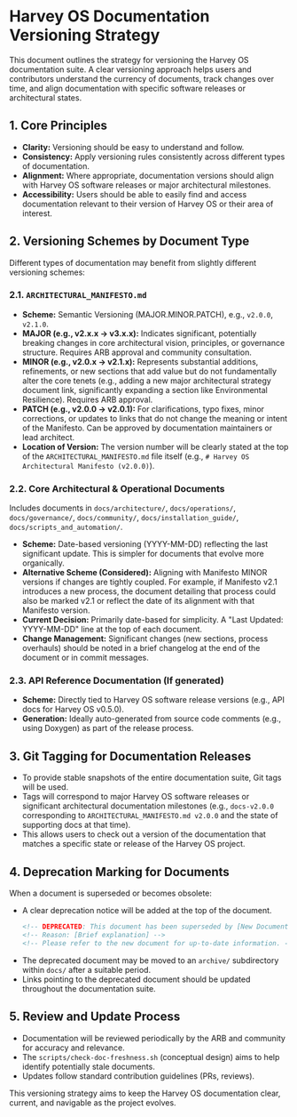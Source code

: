 # Harvey OS Documentation Versioning Strategy

This document outlines the strategy for versioning the Harvey OS documentation suite. A clear versioning approach helps users and contributors understand the currency of documents, track changes over time, and align documentation with specific software releases or architectural states.

## 1. Core Principles

*   **Clarity:** Versioning should be easy to understand and follow.
*   **Consistency:** Apply versioning rules consistently across different types of documentation.
*   **Alignment:** Where appropriate, documentation versions should align with Harvey OS software releases or major architectural milestones.
*   **Accessibility:** Users should be able to easily find and access documentation relevant to their version of Harvey OS or their area of interest.

## 2. Versioning Schemes by Document Type

Different types of documentation may benefit from slightly different versioning schemes:

### 2.1. `ARCHITECTURAL_MANIFESTO.md`
*   **Scheme:** Semantic Versioning (MAJOR.MINOR.PATCH), e.g., `v2.0.0`, `v2.1.0`.
*   **MAJOR (e.g., v2.x.x -> v3.x.x):** Indicates significant, potentially breaking changes in core architectural vision, principles, or governance structure. Requires ARB approval and community consultation.
*   **MINOR (e.g., v2.0.x -> v2.1.x):** Represents substantial additions, refinements, or new sections that add value but do not fundamentally alter the core tenets (e.g., adding a new major architectural strategy document link, significantly expanding a section like Environmental Resilience). Requires ARB approval.
*   **PATCH (e.g., v2.0.0 -> v2.0.1):** For clarifications, typo fixes, minor corrections, or updates to links that do not change the meaning or intent of the Manifesto. Can be approved by documentation maintainers or lead architect.
*   **Location of Version:** The version number will be clearly stated at the top of the `ARCHITECTURAL_MANIFESTO.md` file itself (e.g., `# Harvey OS Architectural Manifesto (v2.0.0)`).

### 2.2. Core Architectural & Operational Documents
Includes documents in `docs/architecture/`, `docs/operations/`, `docs/governance/`, `docs/community/`, `docs/installation_guide/`, `docs/scripts_and_automation/`.
*   **Scheme:** Date-based versioning (YYYY-MM-DD) reflecting the last significant update. This is simpler for documents that evolve more organically.
*   **Alternative Scheme (Considered):** Aligning with Manifesto MINOR versions if changes are tightly coupled. For example, if Manifesto v2.1 introduces a new process, the document detailing that process could also be marked v2.1 or reflect the date of its alignment with that Manifesto version.
*   **Current Decision:** Primarily date-based for simplicity. A "Last Updated: YYYY-MM-DD" line at the top of each document.
*   **Change Management:** Significant changes (new sections, process overhauls) should be noted in a brief changelog at the end of the document or in commit messages.

### 2.3. API Reference Documentation (If generated)
*   **Scheme:** Directly tied to Harvey OS software release versions (e.g., API docs for Harvey OS v0.5.0).
*   **Generation:** Ideally auto-generated from source code comments (e.g., using Doxygen) as part of the release process.

## 3. Git Tagging for Documentation Releases

*   To provide stable snapshots of the entire documentation suite, Git tags will be used.
*   Tags will correspond to major Harvey OS software releases or significant architectural documentation milestones (e.g., `docs-v2.0.0` corresponding to `ARCHITECTURAL_MANIFESTO.md v2.0.0` and the state of supporting docs at that time).
*   This allows users to check out a version of the documentation that matches a specific state or release of the Harvey OS project.

## 4. Deprecation Marking for Documents

When a document is superseded or becomes obsolete:
*   A clear deprecation notice will be added at the top of the document.
    ```markdown
    <!-- DEPRECATED: This document has been superseded by [New Document Name](path/to/new/document.md) as of YYYY-MM-DD. -->
    <!-- Reason: [Brief explanation] -->
    <!-- Please refer to the new document for up-to-date information. -->
    ```
*   The deprecated document may be moved to an `archive/` subdirectory within `docs/` after a suitable period.
*   Links pointing to the deprecated document should be updated throughout the documentation suite.

## 5. Review and Update Process

*   Documentation will be reviewed periodically by the ARB and community for accuracy and relevance.
*   The `scripts/check-doc-freshness.sh` (conceptual design) aims to help identify potentially stale documents.
*   Updates follow standard contribution guidelines (PRs, reviews).

This versioning strategy aims to keep the Harvey OS documentation clear, current, and navigable as the project evolves.
